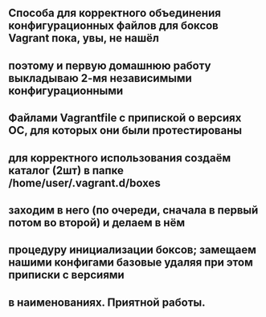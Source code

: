 ## Способа для корректного объединения конфигурационных файлов для боксов Vagrant пока, увы, не нашёл 
## поэтому и первую домашнюю работу выкладываю 2-мя независимыми конфигурационными
## Файлами Vagrantfile с припиской о версиях ОС, для которых они были протестированы
## для корректного использования создаём каталог (2шт) в папке /home/user/.vagrant.d/boxes
## заходим в него (по очереди, сначала в первый потом во второй) и делаем в нём
## процедуру инициализации боксов; замещаем нашими конфигами базовые удаляя при этом приписки с версиями
## в наименованиях. Приятной работы.